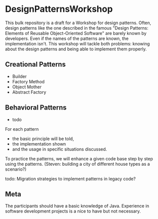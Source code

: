 DesignPatternsWorkshop
==============

This bulk repository is a draft for a Workshop for design patterns. Often, design patterns like the one described in the famous "Design Patterns: Elements of Reusable Object-Oriented Software" are barely known by developers. Even if the names of the patterns are known, the implementation isn't. This workshop will tackle both problems: knowing about the design patterns and being able to implement them properly.

Creational Patterns
----------------------
- Builder
- Factory Method
- Object Mother
- Abstract Factory

Behavioral Patterns
----------------------
- todo

For each pattern
- the basic principle will be told,
- the implementation shown
- and the usage in specific situations discussed. 

To practice the patterns, we will enhance a given code base step by step using the patterns. (Steven: building a city of different house types as a scenario?)

todo: Migration strategies to implement patterns in legacy code?

Meta
-----
The participants should have a basic knowledge of Java. Experience in software development projects is a nice to have but not necessary.
